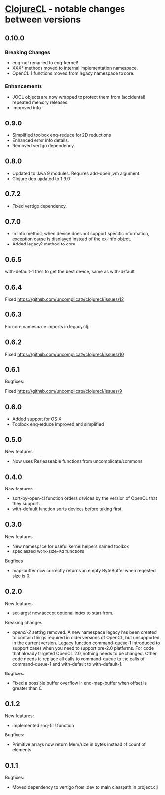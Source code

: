 # [ClojureCL](http://clojurecl.uncomplicate.org) - notable changes between versions

## 0.10.0

### Breaking Changes

* enq-nd! renamed to enq-kernel!
* XXX* methods moved to internal implementation namespace.
* OpenCL 1 functions moved from legacy namespace to core.

### Enhancements

* JOCL objects are now wrapped to protect them from (accidental) repeated memory releases.
* Improved info.

## 0.9.0

* Simplified toolbox enq-reduce for 2D reductions
* Enhanced error info details.
* Removed vertigo dependency.

## 0.8.0

* Updated to Java 9 modules. Requires add-open jvm argument.
* Clojure dep updated to 1.9.0

## 0.7.2

* Fixed vertigo dependency.

## 0.7.0

* In info method, when device does not support specific information, exception cause is displayed instead of the ex-info object.
* Added legacy? method to core.

## 0.6.5

with-default-1 tries to get the best device, same as with-default

## 0.6.4

Fixed https://github.com/uncomplicate/clojurecl/issues/12

## 0.6.3

Fix core namespace imports in legacy.clj.

## 0.6.2

Fixed https://github.com/uncomplicate/clojurecl/issues/10

## 0.6.1

Bugfixes:

Fixed https://github.com/uncomplicate/clojurecl/issues/9

## 0.6.0

* Added support for OS X
* Toolbox enq-reduce improved and simplified

## 0.5.0

New features
* Now uses Realeaseable functions from uncomplicate/commons

## 0.4.0

New features
* sort-by-open-cl function orders devices by the version of OpenCL that they support.
* with-default function sorts devices before taking first.

## 0.3.0

New features

* New namespace for useful kernel helpers named toolbox
* specialized work-size-Xd functions

Bugfixes

* map-buffer now correctly returns an empty ByteBuffer when reqested size is 0.

## 0.2.0

New features

* set-args! now accept optional index to start from.

Breaking changes

* *opencl-2* setting removed. A new namespace legacy has been created to
contain things required in older versions of OpenCL, but unsupported in the current
version. Legacy function command-queue-1 introduced to support cases when you
need to support pre-2.0 platforms. For code that already targeted OpenCL 2.0,
nothing needs to be changed. Other code needs to replace all
calls to command-queue to the calls of command-queue-1 and with-default to
with-default-1.

Bugfixes:

* Fixed a possible buffer overflow in enq-map-buffer when offset is greater than 0.

## 0.1.2

New features:

* implemented enq-fill! function

Bugfixes:

* Primitive arrays now return Mem/size in bytes instead of count of elements

## 0.1.1

Bugfixes:

* Moved dependency to vertigo from :dev to main classpath in project.clj
